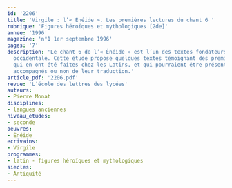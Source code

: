 ```yaml
---
id: '2206'
title: 'Virgile : l’« Énéide ». Les premières lectures du chant 6 '
rubrique: 'Figures héroïques et mythologiques [2de]'
annee: '1996'
magazine: 'n°1 1er septembre 1996'
pages: '7'
description: 'Le chant 6 de l’« Énéide » est l’un des textes fondateurs de la civilisation
  occidentale. Cette étude propose quelques textes témoignant des premières lectures
  qui en ont été faites chez les Latins, et qui pourraient être présentés à des élèves,
  accompagnés ou non de leur traduction.'
article_pdf: '2206.pdf'
revue: 'L’école des lettres des lycées'
auteurs:
- Pierre Monat
disciplines:
- langues anciennes
niveau_etudes:
- seconde
oeuvres:
- Énéide
ecrivains:
- Virgile
programmes:
- latin - figures héroïques et mythologiques
siecles:
- Antiquité
---
```

